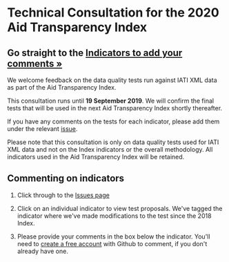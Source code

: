 # Technical Consultation for the 2020 Aid Transparency Index

## Go straight to the [Indicators to add your comments &raquo;](https://github.com/pwyf/latest-index-indicator-definitions/issues)

We welcome feedback on the data quality tests run against IATI XML data as part of the Aid Transparency Index.

This consultation runs until **19 September 2019**. We will confirm the final tests that will be used in the next Aid Transparency Index shortly thereafter.

If you have any comments on the tests for each indicator, please add them under the relevant [issue](https://github.com/pwyf/latest-index-indicator-definitions/issues).

Please note that this consultation is only on data quality tests used for IATI XML data and not on the Index indicators or the overall methodology. All indicators used in the Aid Transparency Index will be retained.

## Commenting on indicators
1. Click through to the [Issues page](https://github.com/pwyf/latest-index-indicator-definitions/issues)

2. Click on an individual indicator to view test proposals. We've tagged the indicator where we've made modifications to the test since the 2018 Index.

3. Please provide your comments in the box below the indicator. You'll need to  [create a free account](https://github.com/join) with Github to comment, if you don't already have one.
